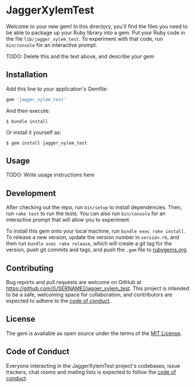 # JaggerXylemTest

Welcome to your new gem! In this directory, you'll find the files you need to be able to package up your Ruby library into a gem. Put your Ruby code in the file `lib/jagger_xylem_test`. To experiment with that code, run `bin/console` for an interactive prompt.

TODO: Delete this and the text above, and describe your gem

## Installation

Add this line to your application's Gemfile:

```ruby
gem 'jagger_xylem_test'
```

And then execute:

    $ bundle install

Or install it yourself as:

    $ gem install jagger_xylem_test

## Usage

TODO: Write usage instructions here

## Development

After checking out the repo, run `bin/setup` to install dependencies. Then, run `rake test` to run the tests. You can also run `bin/console` for an interactive prompt that will allow you to experiment.

To install this gem onto your local machine, run `bundle exec rake install`. To release a new version, update the version number in `version.rb`, and then run `bundle exec rake release`, which will create a git tag for the version, push git commits and tags, and push the `.gem` file to [rubygems.org](https://rubygems.org).

## Contributing

Bug reports and pull requests are welcome on GitHub at https://github.com/[USERNAME]/jagger_xylem_test. This project is intended to be a safe, welcoming space for collaboration, and contributors are expected to adhere to the [code of conduct](https://github.com/[USERNAME]/jagger_xylem_test/blob/master/CODE_OF_CONDUCT.md).


## License

The gem is available as open source under the terms of the [MIT License](https://opensource.org/licenses/MIT).

## Code of Conduct

Everyone interacting in the JaggerXylemTest project's codebases, issue trackers, chat rooms and mailing lists is expected to follow the [code of conduct](https://github.com/[USERNAME]/jagger_xylem_test/blob/master/CODE_OF_CONDUCT.md).
